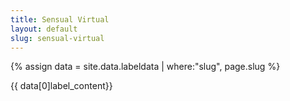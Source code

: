 ```yaml
---
title: Sensual Virtual
layout: default
slug: sensual-virtual
---
```

{% assign data = site.data.labeldata | where:"slug", page.slug %}

{{ data[0]label_content}}
